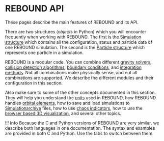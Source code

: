 # REBOUND API
These pages describe the main features of REBOUND and its API.

There are two structures (*objects* in Python) which you will encounter frequently when working with REBOUND.
The first is the [Simulation structure](simulation.md) which contains all the configuration, status and particle data of one REBOUND simulation.
The second is the [Particle structure](particles.md) which represents one particle in a simulation.

REBOUND is a modular code.
You can combine different [gravity solvers](gravity.md), [collision detection algorithms](collisions.md), [boundary conditions](boundaryconditions.md), and [integration methods](integrators.md). 
Not all combinations make physically sense, and not all combinations are supported.
We describe the different modules and their configuration in this section.

Also make sure to some of the other concepts documented in this section. 
They will help you understand the [units](units.md) used in REBOUND, how REBOUND handles [orbital elements](orbitalelements.md), how to save and load simulations to [Simulationarchive](simulationarchive.md) files, how to use [chaos indicators](chaos.md), how to use the [browser based 3D visualization](visualization.md), and several other topics.


!!! Info
    Because the C and Python versions of REBOUND are very similar, we describe both languages in one documentation. 
    The syntax and examples are provided in both C and Python. 
    Use the tabs to switch between them.
